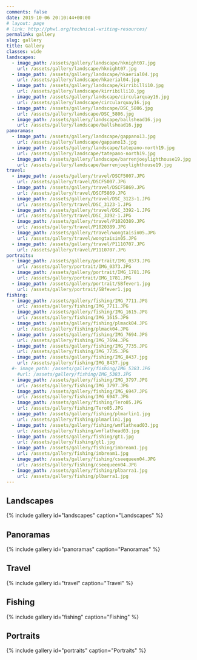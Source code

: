```yaml
---
comments: false
date: 2019-10-06 20:10:44+00:00
# layout: page
# link: http://phwl.org/technical-writing-resources/
permalink: gallery
slug: gallery
title: Gallery
classes: wide
landscapes:
  - image_path: /assets/gallery/landscape/hknight07.jpg
    url: /assets/gallery/landscape/hknight07.jpg
  - image_path: /assets/gallery/landscape/hkaerial04.jpg
    url: /assets/gallery/landscape/hkaerial04.jpg
  - image_path: /assets/gallery/landscape/kirribilli10.jpg
    url: /assets/gallery/landscape/kirribilli10.jpg
  - image_path: /assets/gallery/landscape/circularquay16.jpg
    url: /assets/gallery/landscape/circularquay16.jpg
  - image_path: /assets/gallery/landscape/DSC_5806.jpg
    url: /assets/gallery/landscape/DSC_5806.jpg
  - image_path: /assets/gallery/landscape/ballshead16.jpg
    url: /assets/gallery/landscape/ballshead16.jpg
panoramas:
  - image_path: /assets/gallery/landscape/gappano13.jpg
    url: /assets/gallery/landscape/gappano13.jpg
  - image_path: /assets/gallery/landscape/tatepano-north19.jpg
    url: /assets/gallery/landscape/tatepano-north19.jpg
  - image_path: /assets/gallery/landscape/barrenjoeylighthouse19.jpg
    url: /assets/gallery/landscape/barrenjoeylighthouse19.jpg
travel:
  - image_path: /assets/gallery/travel/DSCF5007.JPG
    url: /assets/gallery/travel/DSCF5007.JPG
  - image_path: /assets/gallery/travel/DSCF5869.JPG
    url: /assets/gallery/travel/DSCF5869.JPG
  - image_path: /assets/gallery/travel/DSC_3123-1.JPG
    url: /assets/gallery/travel/DSC_3123-1.JPG
  - image_path: /assets/gallery/travel/DSC_3392-1.JPG
    url: /assets/gallery/travel/DSC_3392-1.JPG
  - image_path: /assets/gallery/travel/P1020389.JPG
    url: /assets/gallery/travel/P1020389.JPG
  - image_path: /assets/gallery/travel/wongtaisin05.JPG
    url: /assets/gallery/travel/wongtaisin05.JPG
  - image_path: /assets/gallery/travel/P1110707.JPG
    url: /assets/gallery/travel/P1110707.JPG
portraits:
  - image_path: /assets/gallery/portrait/IMG_0373.JPG
    url: /assets/gallery/portrait/IMG_0373.JPG
  - image_path: /assets/gallery/portrait/IMG_1781.JPG
    url: /assets/gallery/portrait/IMG_1781.JPG
  - image_path: /assets/gallery/portrait/SBfever1.jpg
    url: /assets/gallery/portrait/SBfever1.jpg
fishing:
  - image_path: /assets/gallery/fishing/IMG_7711.JPG
    url: /assets/gallery/fishing/IMG_7711.JPG
  - image_path: /assets/gallery/fishing/IMG_1615.JPG
    url: /assets/gallery/fishing/IMG_1615.JPG
  - image_path: /assets/gallery/fishing/plmack04.JPG
    url: /assets/gallery/fishing/plmack04.JPG
  - image_path: /assets/gallery/fishing/IMG_7694.JPG
    url: /assets/gallery/fishing/IMG_7694.JPG
  - image_path: /assets/gallery/fishing/IMG_7735.JPG
    url: /assets/gallery/fishing/IMG_7735.JPG
  - image_path: /assets/gallery/fishing/IMG_8437.jpg
    url: /assets/gallery/fishing/IMG_8437.jpg
  #- image_path: /assets/gallery/fishing/IMG_5383.JPG
    #url: /assets/gallery/fishing/IMG_5383.JPG
  - image_path: /assets/gallery/fishing/IMG_3797.JPG
    url: /assets/gallery/fishing/IMG_3797.JPG
  - image_path: /assets/gallery/fishing/IMG_6947.JPG
    url: /assets/gallery/fishing/IMG_6947.JPG
  - image_path: /assets/gallery/fishing/Tero05.JPG
    url: /assets/gallery/fishing/Tero05.JPG
  - image_path: /assets/gallery/fishing/plmarlin1.jpg
    url: /assets/gallery/fishing/plmarlin1.jpg
  - image_path: /assets/gallery/fishing/wmflathead03.jpg
    url: /assets/gallery/fishing/wmflathead03.jpg
  - image_path: /assets/gallery/fishing/gt1.jpg
    url: /assets/gallery/fishing/gt1.jpg
  - image_path: /assets/gallery/fishing/imbream1.jpg
    url: /assets/gallery/fishing/imbream1.jpg
  - image_path: /assets/gallery/fishing/cseequeen04.JPG
    url: /assets/gallery/fishing/cseequeen04.JPG
  - image_path: /assets/gallery/fishing/plbarra1.jpg
    url: /assets/gallery/fishing/plbarra1.jpg
---
```


## Landscapes
{% include gallery id="landscapes" caption="Landscapes" %}

## Panoramas
{% include gallery id="panoramas" caption="Panoramas" %}

## Travel
{% include gallery id="travel" caption="Travel" %}

## Fishing
{% include gallery id="fishing" caption="Fishing" %}

## Portraits
{% include gallery id="portraits" caption="Portraits" %}

